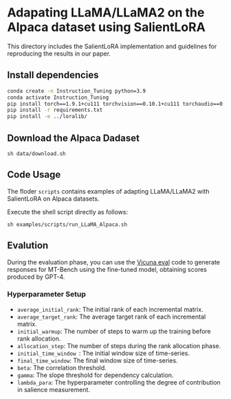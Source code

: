 # Adapating LLaMA/LLaMA2 on the Alpaca dataset using SalientLoRA

This directory includes the SalientLoRA implementation and guidelines for reproducing the results in our paper.

## Install dependencies

```bash
conda create -n Instruction_Tuning python=3.9
conda activate Instruction_Tuning 
pip install torch==1.9.1+cu111 torchvision==0.10.1+cu111 torchaudio==0.9.1 -f https://download.pytorch.org/whl/torch_stable.html
pip install -r requirements.txt
pip install -e ../loralib/
```



## Download the Alpaca Dadaset

```
sh data/download.sh
```



## Code Usage

The floder `scripts` contains examples of adapting LLaMA/LLaMA2 with SalientLoRA on Alpaca datasets. 

Execute the shell script directly as follows:

```
sh examples/scripts/run_LLaMA_Alpaca.sh  
```



## Evalution

During the evaluation phase,  you can use the [Vicuna eval](https://github.com/lm-sys/vicuna-blog-eval) code to generate responses for MT-Bench using the fine-tuned model, obtaining scores produced by GPT-4.



### Hyperparameter Setup

+ `average_initial_rank`:  The initial rank of each incremental matrix. 
+ `average_target_rank`: The average target rank of each incremental matrix. 
+ `initial_warmup`:  The number of steps to warm up the training before rank allocation.
+ `allocation_step`: The number of steps during the rank allocation phase.
+ `initial_time_window `: The initial window size of time-series.
+ `final_time_window`: The final window size of time-series.
+ `beta`: The correlation threshold. 
+ `gamma`: The slope threshold for dependency calculation. 
+ `lambda_para`: The hyperparameter controlling the degree of contribution in salience measurement.

